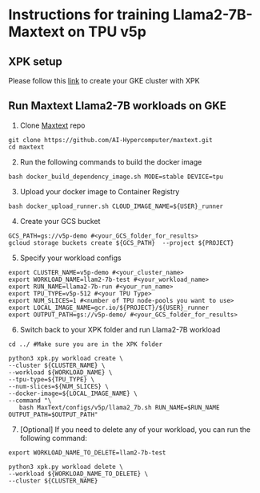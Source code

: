 # Instructions for training Llama2-7B-Maxtext on TPU v5p

## XPK setup
Please follow this [link](https://github.com/AI-Hypercomputer/tpu-recipes/blob/main/training/XPK_README.md) to create your GKE cluster with XPK

## Run Maxtext Llama2-7B workloads on GKE
1. Clone [Maxtext](https://github.com/AI-Hypercomputer/maxtext) repo
```
git clone https://github.com/AI-Hypercomputer/maxtext.git
cd maxtext
```

2. Run the following commands to build the docker image
```
bash docker_build_dependency_image.sh MODE=stable DEVICE=tpu
```

3. Upload your docker image to Container Registry
```
bash docker_upload_runner.sh CLOUD_IMAGE_NAME=${USER}_runner
```

4. Create your GCS bucket
```
GCS_PATH=gs://v5p-demo #<your_GCS_folder_for_results>
gcloud storage buckets create ${GCS_PATH}  --project ${PROJECT}
```

5. Specify your workload configs
```
export CLUSTER_NAME=v5p-demo #<your_cluster_name>
export WORKLOAD_NAME=llam2-7b-test #<your_workload_name>
export RUN_NAME=llama2-7b-run #<your_run_name>
export TPU_TYPE=v5p-512 #<your TPU Type>
export NUM_SLICES=1 #<number of TPU node-pools you want to use>
export LOCAL_IMAGE_NAME=gcr.io/${PROJECT}/${USER}_runner
export OUTPUT_PATH=gs://v5p-demo/ #<your_GCS_folder_for_results>
```

6. Switch back to your XPK folder and run Llama2-7B workload
```
cd ../ #Make sure you are in the XPK folder

python3 xpk.py workload create \
--cluster ${CLUSTER_NAME} \
--workload ${WORKLOAD_NAME} \
--tpu-type=${TPU_TYPE} \
--num-slices=${NUM_SLICES} \
--docker-image=${LOCAL_IMAGE_NAME} \
--command "\
   bash MaxText/configs/v5p/llama2_7b.sh RUN_NAME=$RUN_NAME OUTPUT_PATH=$OUTPUT_PATH"
```

7. [Optional] If you need to delete any of your workload, you can run the following command:
```
export WORKLOAD_NAME_TO_DELETE=llam2-7b-test

python3 xpk.py workload delete \
--workload ${WORKLOAD_NAME_TO_DELETE} \
--cluster ${CLUSTER_NAME}
```
